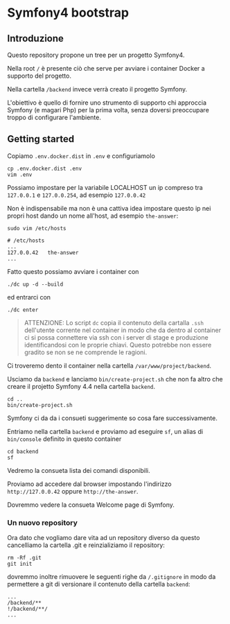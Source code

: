 # Symfony4 bootstrap

## Introduzione

Questo repository propone un tree per un progetto Symfony4.

Nella root `/` è presente ciò che serve per avviare i container Docker a supporto del progetto.

Nella cartella `/backend` invece verrà creato il progetto Symfony.

L'obiettivo è quello di fornire uno strumento di supporto chi approccia Symfony (e magari Php)
per la prima volta, senza doversi preoccupare troppo di configurare l'ambiente.


## Getting started

Copiamo `.env.docker.dist` in `.env` e configuriamolo

```
cp .env.docker.dist .env
vim .env
```
Possiamo impostare per la variabile LOCALHOST un ip compreso tra `127.0.0.1` e `127.0.0.254`,
ad esempio `127.0.0.42`

Non è indispensabile ma non è una cattiva idea impostare questo ip nei propri host dando un nome all'host,
ad esempio `the-answer`:

```
sudo vim /etc/hosts
```

```
# /etc/hosts
...
127.0.0.42   the-answer
...
``` 


Fatto questo possiamo avviare i container con

```
./dc up -d --build
```

ed entrarci con

```
./dc enter
```

> ATTENZIONE: Lo script `dc` copia il contenuto della cartalla `.ssh` dell'utente corrente nel container in modo che da dentro
al container ci si possa connettere via ssh con i server di stage e produzione identificandosi con le proprie chiavi.
Questo potrebbe non essere gradito se non se ne comprende le ragioni.

Ci troveremo dento il container nella cartella `/var/www/project/backend`.

Usciamo da `backend` e lanciamo `bin/create-project.sh` che non fa altro che creare il projetto Symfony 4.4
nella cartella `backend`.
```
cd ..
bin/create-project.sh
```

Symfony ci da da i consueti suggerimente so cosa fare successivamente.

Entriamo nella cartella `backend` e proviamo ad eseguire `sf`, un alias di `bin/console`
definito in questo container
```
cd backend
sf
```

Vedremo la consueta lista dei comandi disponibili.

Proviamo ad accedere dal browser impostando l'indirizzo `http://127.0.0.42` oppure `http://the-answer`.

Dovremmo vedere la consueta Welcome page di Symfony. 


### Un nuovo repository

Ora dato che vogliamo dare vita ad un repository diverso da questo cancelliamo la cartella .git
e reinzializiamo il repository:
```
rm -Rf .git
git init
```


dovremmo inoltre rimuovere le seguenti righe da `/.gitignore` in modo da permettere a git di versionare il
contenuto della cartella `backend`:
 
```
...
/backend/**
!/backend/**/
...
```
